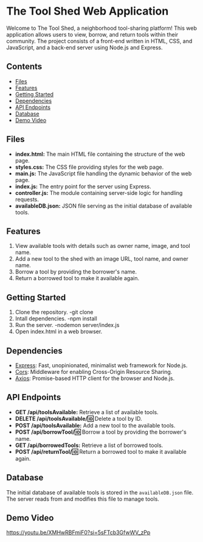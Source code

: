# The Tool Shed Web Application

Welcome to The Tool Shed, a neighborhood tool-sharing platform! This web application allows users to view, borrow, and return tools within their community. The project consists of a front-end written in HTML, CSS, and JavaScript, and a back-end server using Node.js and Express.

## Contents

- [Files](#files)
- [Features](#features)
- [Getting Started](#getting-started)
- [Dependencies](#dependencies)
- [API Endpoints](#api-endpoints)
- [Database](#database)
- [Demo Video](#demo-video)

## Files

- **index.html:** The main HTML file containing the structure of the web page.
- **styles.css:** The CSS file providing styles for the web page.
- **main.js:** The JavaScript file handling the dynamic behavior of the web page.
- **index.js:** The entry point for the server using Express.
- **controller.js:** The module containing server-side logic for handling requests.
- **availableDB.json:** JSON file serving as the initial database of available tools.

## Features

1. View available tools with details such as owner name, image, and tool name.
2. Add a new tool to the shed with an image URL, tool name, and owner name.
3. Borrow a tool by providing the borrower's name.
4. Return a borrowed tool to make it available again.

## Getting Started
1. Clone the repository.
-git clone <repository-url>
2. Intall dependencies.
-npm install
3. Run the server.
-nodemon server/index.js
4. Open index.html in a web browser.

## Dependencies

- [Express](https://expressjs.com/): Fast, unopinionated, minimalist web framework for Node.js.
- [Cors](https://www.npmjs.com/package/cors): Middleware for enabling Cross-Origin Resource Sharing.
- [Axios](https://axios-http.com/): Promise-based HTTP client for the browser and Node.js.

## API Endpoints

- **GET /api/toolsAvailable:** Retrieve a list of available tools.
- **DELETE /api/toolsAvailable/:id:** Delete a tool by ID.
- **POST /api/toolsAvailable:** Add a new tool to the available tools.
- **POST /api/borrowTool/:id:** Borrow a tool by providing the borrower's name.
- **GET /api/borrowedTools:** Retrieve a list of borrowed tools.
- **POST /api/returnTool/:id:** Return a borrowed tool to make it available again.

## Database
The initial database of available tools is stored in the `availableDB.json` file. The server reads from and modifies this file to manage tools.

## Demo Video
https://youtu.be/XMHwRBFmiF0?si=5sFTcb3GfwWV_zPp
